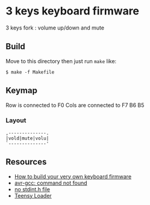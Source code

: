 3 keys keyboard firmware
======================

3 keys fork : volume up/down and mute

## Build

Move to this directory then just run `make` like:

    $ make -f Makefile

## Keymap

Row is connected to F0
Cols are connected to F7  B6  B5 

### Layout
    ,--------------.
    |vold|mute|volu|
    `--------------'

## Resources

  * [How to build your very own keyboard firmware](https://deskthority.net/viewtopic.php?f=7&t=7177&start=#p141386)
  * [avr-gcc: command not found](https://stackoverflow.com/questions/34184335/avr-gcc-command-not-found-on-ubuntu)
  * [no stdint.h file](https://stackoverflow.com/questions/23973971/no-stdint-h-file-on-debian)
  * [Teensy Loader](https://www.pjrc.com/teensy/loader_linux.html)
